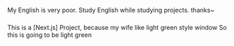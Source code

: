 My English is very poor.
Study English while studying projects.
thanks~
###
This is a [Next.js] Project, because my wife like light green style window So this is going to be light green